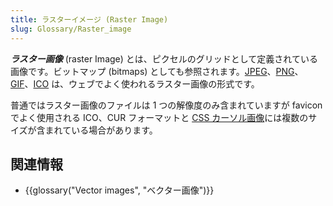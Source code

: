 ```yaml
---
title: ラスターイメージ (Raster Image)
slug: Glossary/Raster_image
---
```


**_ラスター画像_** (raster Image) とは、ピクセルのグリッドとして定義されている画像です。ビットマップ (bitmaps) としても参照されます。[JPEG](/ja/docs/Glossary/jpeg)、[PNG](/ja/docs/Glossary/PNG)、[GIF](/ja/docs/Glossary/gif)、[ICO](<https://ja.wikipedia.org/wiki/ICO_(ファイルフォーマット)>) は、ウェブでよく使われるラスター画像の形式です。

普通ではラスター画像のファイルは 1 つの解像度のみ含まれていますが favicon でよく使用される ICO、CUR フォーマットと [CSS カーソル画像](/ja/docs/Web/CSS/cursor)には複数のサイズが含まれている場合があります。

## 関連情報

- {{glossary("Vector images", "ベクター画像")}}
